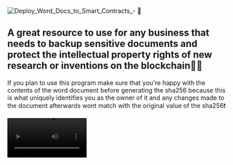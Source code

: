 ![Deploy_Word_Docs_to_Smart_Contracts_- 📑](https://github.com/Smithy0151/sha256-Word-doc-Converter/assets/115808415/a4209b90-8b0d-4608-b307-d117240c1d33)
## A great resource to use for any business that needs to backup sensitive documents and protect the intellectual property rights of new research or inventions on the blockchain🔐📑

If you plan to use this program make sure that you're happy with the contents of the word document before generating the sha256 because this is what uniquely identifies you as the owner of it and any changes made to the document afterwards wont match with the original value of the sha256❗

<video src='https://www.youtube.com/watch?v=2RtAtk40GEM' width=180/>

* Databases aren't always completely secure and can be prone to ransomware attacks but once something is on a smart contract on the blockchain it can't be taken down or changed in any way😁
* Project could be taken further by creating an API for businesses to use on a website or creating a plugin for google drive and microsoft word
* Instructions to get started

* 1. `enable-corepack //This lets you access yarn through the terminal make sure you install node beforehand`
* 2. `git clone https://github.com/Smithy0151/sha256-Word-doc-Converter //Sends all the code over to your file`
* 3. `yarn //This installs all the node module and dependcies needed to run scripts`
* 4.  Add your blockchain wallets private address and the rpc_url
* 5.  `yarn compile` //Compiles solidity code to get abi and bin file
* 5. `node deploy.js`
* 6.  Save word document and sha256 in a safe place and don't alter them in anyway.

